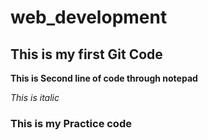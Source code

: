 # web_development
## This is my first Git Code

**This is Second line of code through notepad**

*This is italic*

### This is my Practice code
